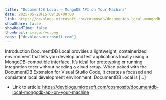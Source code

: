 ```yaml
---
title: "DocumentDB Local – MongoDB API on Your Machine"
date: 2025-05-28T15:09:28+00:00
link: https://devblogs.microsoft.com/cosmosdb/documentdb-local-mongodb-api-on-your-machine
showShare: false
showReadTime: false
thumbnail: images/vs.png
tags: ["devblogs.microsoft.com"]
---
```

Introduction DocumentDB Local provides a lightweight, containerized environment that lets you develop and test applications locally using a MongoDB-compatible interface. It’s ideal for prototyping or running integration tests without needing a cloud setup. When paired with the DocumentDB Extension for Visual Studio Code, it creates a focused and consistent local development environment. DocumentDB Local is […]

- Link to article: https://devblogs.microsoft.com/cosmosdb/documentdb-local-mongodb-api-on-your-machine